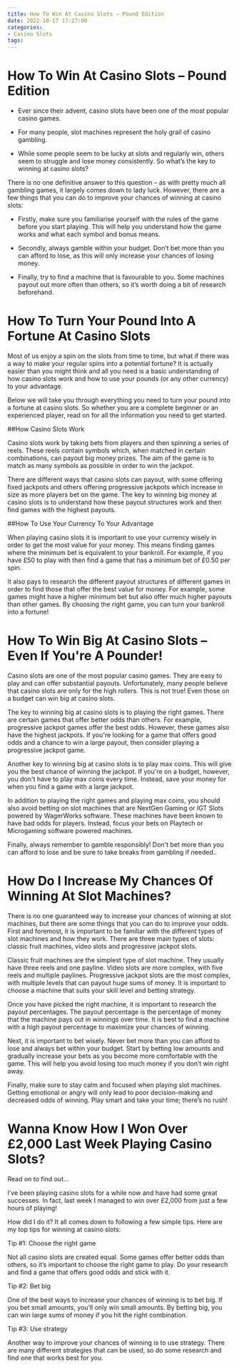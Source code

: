 ```yaml
---
title: How To Win At Casino Slots – Pound Edition
date: 2022-10-17 17:27:00
categories:
- Casino Slots
tags:
---
```



#  How To Win At Casino Slots – Pound Edition

* Ever since their advent, casino slots have been one of the most popular casino games.

* For many people, slot machines represent the holy grail of casino gambling.

* While some people seem to be lucky at slots and regularly win, others seem to struggle and lose money consistently. So what’s the key to winning at casino slots?

There is no one definitive answer to this question – as with pretty much all gambling games, it largely comes down to lady luck. However, there are a few things that you can do to improve your chances of winning at casino slots:

* Firstly, make sure you familiarise yourself with the rules of the game before you start playing. This will help you understand how the game works and what each symbol and bonus means.

* Secondly, always gamble within your budget. Don’t bet more than you can afford to lose, as this will only increase your chances of losing money.

* Finally, try to find a machine that is favourable to you. Some machines payout out more often than others, so it’s worth doing a bit of research beforehand.

#  How To Turn Your Pound Into A Fortune At Casino Slots

Most of us enjoy a spin on the slots from time to time, but what if there was a way to make your regular spins into a potential fortune? It is actually easier than you might think and all you need is a basic understanding of how casino slots work and how to use your pounds (or any other currency) to your advantage.

Below we will take you through everything you need to turn your pound into a fortune at casino slots. So whether you are a complete beginner or an experienced player, read on for all the information you need to get started.

##How Casino Slots Work

Casino slots work by taking bets from players and then spinning a series of reels. These reels contain symbols which, when matched in certain combinations, can payout big money prizes. The aim of the game is to match as many symbols as possible in order to win the jackpot.

There are different ways that casino slots can payout, with some offering fixed jackpots and others offering progressive jackpots which increase in size as more players bet on the game. The key to winning big money at casino slots is to understand how these payout structures work and then find games with the highest payouts.

##How To Use Your Currency To Your Advantage

When playing casino slots it is important to use your currency wisely in order to get the most value for your money. This means finding games where the minimum bet is equivalent to your bankroll. For example, if you have £50 to play with then find a game that has a minimum bet of £0.50 per spin.

It also pays to research the different payout structures of different games in order to find those that offer the best value for money. For example, some games might have a higher minimum bet but also offer much higher payouts than other games. By choosing the right game, you can turn your bankroll into a fortune!

#  How To Win Big At Casino Slots – Even If You're A Pounder! 

Casino slots are one of the most popular casino games. They are easy to play and can offer substantial payouts. Unfortunately, many people believe that casino slots are only for the high rollers. This is not true! Even those on a budget can win big at casino slots.

The key to winning big at casino slots is to playing the right games. There are certain games that offer better odds than others. For example, progressive jackpot games offer the best odds. However, these games also have the highest jackpots. If you're looking for a game that offers good odds and a chance to win a large payout, then consider playing a progressive jackpot game.

Another key to winning big at casino slots is to play max coins. This will give you the best chance of winning the jackpot. If you're on a budget, however, you don't have to play max coins every time. Instead, save your money for when you find a game with a large jackpot.

In addition to playing the right games and playing max coins, you should also avoid betting on slot machines that are NextGen Gaming or IGT Slots powered by WagerWorks software. These machines have been known to have bad odds for players. Instead, focus your bets on Playtech or Microgaming software powered machines.

Finally, always remember to gamble responsibly! Don't bet more than you can afford to lose and be sure to take breaks from gambling if needed..

#  How Do I Increase My Chances Of Winning At Slot Machines?

There is no one guaranteed way to increase your chances of winning at slot machines, but there are some things that you can do to improve your odds. First and foremost, it is important to be familiar with the different types of slot machines and how they work. There are three main types of slots: classic fruit machines, video slots and progressive jackpot slots.

Classic fruit machines are the simplest type of slot machine. They usually have three reels and one payline. Video slots are more complex, with five reels and multiple paylines. Progressive jackpot slots are the most complex, with multiple levels that can payout huge sums of money. It is important to choose a machine that suits your skill level and betting strategy.

Once you have picked the right machine, it is important to research the payout percentages. The payout percentage is the percentage of money that the machine pays out in winnings over time. It is best to find a machine with a high payout percentage to maximize your chances of winning.

Next, it is important to bet wisely. Never bet more than you can afford to lose and always bet within your budget. Start by betting low amounts and gradually increase your bets as you become more comfortable with the game. This will help you avoid losing too much money if you don’t win right away.

Finally, make sure to stay calm and focused when playing slot machines. Getting emotional or angry will only lead to poor decision-making and decreased odds of winning. Play smart and take your time; there’s no rush!

#  Wanna Know How I Won Over £2,000 Last Week Playing Casino Slots?

Read on to find out…

I’ve been playing casino slots for a while now and have had some great successes. In fact, last week I managed to win over £2,000 from just a few hours of playing!

How did I do it? It all comes down to following a few simple tips. Here are my top tips for winning at casino slots:

Tip #1: Choose the right game

Not all casino slots are created equal. Some games offer better odds than others, so it’s important to choose the right game to play. Do your research and find a game that offers good odds and stick with it.

Tip #2: Bet big

One of the best ways to increase your chances of winning is to bet big. If you bet small amounts, you’ll only win small amounts. By betting big, you can win large sums of money if you hit the right combination.

Tip #3: Use strategy

Another way to improve your chances of winning is to use strategy. There are many different strategies that can be used, so do some research and find one that works best for you.